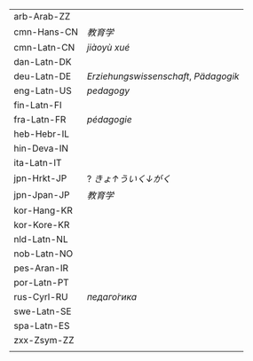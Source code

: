 | | |
|-|-|
| arb-Arab-ZZ |  |
| cmn-Hans-CN | _教育学_ |
| cmn-Latn-CN | _jiàoyù xué_ |
| dan-Latn-DK |  |
| deu-Latn-DE | _Erziehungswissenschaft_, _Pädagogik_ |
| eng-Latn-US | _pedagogy_ |
| fin-Latn-FI |  |
| fra-Latn-FR | _pédagogie_ |
| heb-Hebr-IL |  |
| hin-Deva-IN |  |
| ita-Latn-IT |  |
| jpn-Hrkt-JP | ? _きょ↑ういく↓がく_ |
| jpn-Jpan-JP | _教育学_ |
| kor-Hang-KR |  |
| kor-Kore-KR |  |
| nld-Latn-NL |  |
| nob-Latn-NO |  |
| pes-Aran-IR |  |
| por-Latn-PT |  |
| rus-Cyrl-RU | _педаго́гика_ |
| swe-Latn-SE |  |
| spa-Latn-ES |  |
| zxx-Zsym-ZZ |  |
|  |  |

